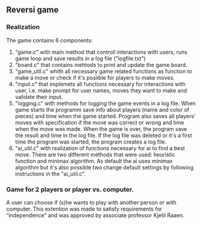 ## Reversi game

### Realization
The game contains 6 components:

1. "game.c" with main method that controll interactions with users, runs game loop
and save results in a log file ("logfile.txt")
2. "board.c" that contains mehtods to print and update the game board.
3. "game_util.c" whith all necessary game related functions as function to make
a move or check if it's posiible for players to make moves.
4. "input.c" that implemets all functions necessary for interactions with user,
i.e. make prompt for user names, moves they want to make and validate their input.
5. "logging.c" with methods for logging the game events in a log file. When game
starts the programm save info about players (name and color of pieces) and time
when the game started. Program also saves all players' moves with specification 
if the move was correct or wrong and time when the move was made. When the game
is over, the program save the result and time in the log file. If the log file
was deleted or it's a first time the program was started, the program creates a
log file. 
6. "ai_util.c" with realization of functions necessary for ai to find a best
move. There are two different methods that were used: heuristic function and
minimax algorithm. As default the ai uses minimax algorithm but it's also 
possible two change default settings by following instructions in the "ai_util.c".

### Game for 2 players or player vs. computer.
A user can choose if (s)he wants to play with another person or with computer. 
This extention was made to satisfy requirements for “independence” and was 
approved by associate professor Kjetil Raaen. 
